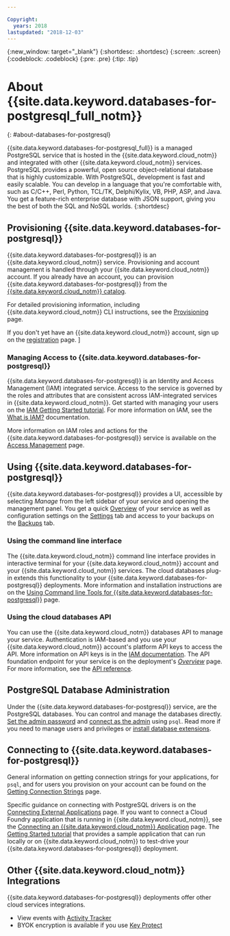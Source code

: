```yaml
---

Copyright:
  years: 2018
lastupdated: "2018-12-03"
---
```


{:new_window: target="_blank"}
{:shortdesc: .shortdesc}
{:screen: .screen}
{:codeblock: .codeblock}
{:pre: .pre}
{:tip: .tip}

# About {{site.data.keyword.databases-for-postgresql_full_notm}}
{: #about-databases-for-postgresql}

{{site.data.keyword.databases-for-postgresql_full}} is a managed PostgreSQL service that is hosted in the {{site.data.keyword.cloud_notm}} and integrated with other {{site.data.keyword.cloud_notm}} services. PostgreSQL provides a powerful, open source object-relational database that is highly customizable. With PostgreSQL, development is fast and easily scalable. You can develop in a language that you're comfortable with, such as C/C++, Perl, Python, TCL/TK, Delphi/Kylix, VB, PHP, ASP, and Java. You get a feature-rich enterprise database with JSON support, giving you the best of both the SQL and NoSQL worlds. 
{:shortdesc}

## Provisioning {{site.data.keyword.databases-for-postgresql}}

{{site.data.keyword.databases-for-postgresql}} is an {{site.data.keyword.cloud_notm}} service. Provisioning and account management is handled through your {{site.data.keyword.cloud_notm}} account. If you already have an account, you can provision {{site.data.keyword.databases-for-postgresql}} from the [{{site.data.keyword.cloud_notm}} catalog](https://{DomainName}/catalog/services/databases-for-postgresql).

For detailed provisioning information, including {{site.data.keyword.cloud_notm}} CLI instructions, see the [Provisioning](./howto-provisioning.html) page.

If you don't yet have an {{site.data.keyword.cloud_notm}} account, sign up on the [registration](https://{DomainName}/registration/) page.
]
### Managing Access to {{site.data.keyword.databases-for-postgresql}}

{{site.data.keyword.databases-for-postgresql}} is an Identity and Access Management (IAM) integrated service. Access to the service is governed by the roles and attributes that are consistent across IAM-integrated services in {{site.data.keyword.cloud_notm}}. Get started with managing your users on the [IAM Getting Started tutorial](https://{DomainName}/docs/iam/quickstart.html#getstarted). For more information on IAM, see the [What is IAM?](https://{DomainName}/docs/iam/index.html#iamoverview) documentation.

More information on IAM roles and actions for the {{site.data.keyword.databases-for-postgresql}} service is available on the [Access Management](./reference-access-management.html) page.

## Using {{site.data.keyword.databases-for-postgresql}}

{{site.data.keyword.databases-for-postgresql}} provides a UI, accessible by selecting _Manage_ from the left sidebar of your service and opening the management panel. You get a quick [Overview](./dashboard-overview.html) of your service as well as configuration settings on the [Settings](./dashboard-settings.html) tab and access to your backups on the [Backups](./dashboard-backups.html) tab.

### Using the command line interface

The {{site.data.keyword.cloud_notm}} command line interface provides in interactive terminal for your {{site.data.keyword.cloud_notm}} account and your {{site.data.keyword.cloud_notm}} services. The cloud databases plug-in extends this functionality to your {{site.data.keyword.databases-for-postgresql}} deployments. More information and installation instructions are on the [Using Command line Tools for {{site.data.keyword.databases-for-postgresql}}](./howto-using-ibmcloud-cli.html) page.

### Using the cloud databases API

You can use the {{site.data.keyword.cloud_notm}} databases API to manage your service. Authentication is IAM-based and you use your {{site.data.keyword.cloud_notm}} account's platform API keys to access the API. More information on API keys is in the [IAM documentation](https://{DomainName}/docs/iam/apikeys.html#platform-api-keys). The API foundation endpoint for your service is on the deployment's [_Overview_](./dashboard-overview.html) page. For more information, see the [API reference](https://{DomainName}/apidocs/cloud-databases-api).

## PostgreSQL Database Administration

Under the {{site.data.keyword.databases-for-postgresql}} service, are the PostgreSQL databases. You can control and manage the databases directly. [Set the admin password](./admin-password.html) and [connect as the admin](./admin-connecting.html) using `psql`. Read more if you need to manage users and privileges or [install database extensions](./admin-extensions.html).

## Connecting to {{site.data.keyword.databases-for-postgresql}}

General information on getting connection strings for your applications, for `psql`, and for users you provision on your account can be found on the [Getting Connection Strings](./howto-getting-connection-strings.html) page.

Specific guidance on connecting with PostgreSQL drivers is on the [Connecting External Applications](./connecting-external.html) page. If you want to connect a Cloud Foundry application that is running in {{site.data.keyword.cloud_notm}}, see the [Connecting an {{site.data.keyword.cloud_notm}} Application](./connecting-ibmcloud-app.html) page. The [Getting Started tutorial](./getting-started.html) that provides a sample application that can run locally or on {{site.data.keyword.cloud_notm}} to test-drive your {{site.data.keyword.databases-for-postgresql}} deployment.

## Other {{site.data.keyword.cloud_notm}} Integrations

{{site.data.keyword.databases-for-postgresql}} deployments offer other cloud services integrations. 
- View events with [Activity Tracker](./reference-activity-tracker.html)
- BYOK encryption is available if you use [Key Protect](./reference-key-protect.html)









